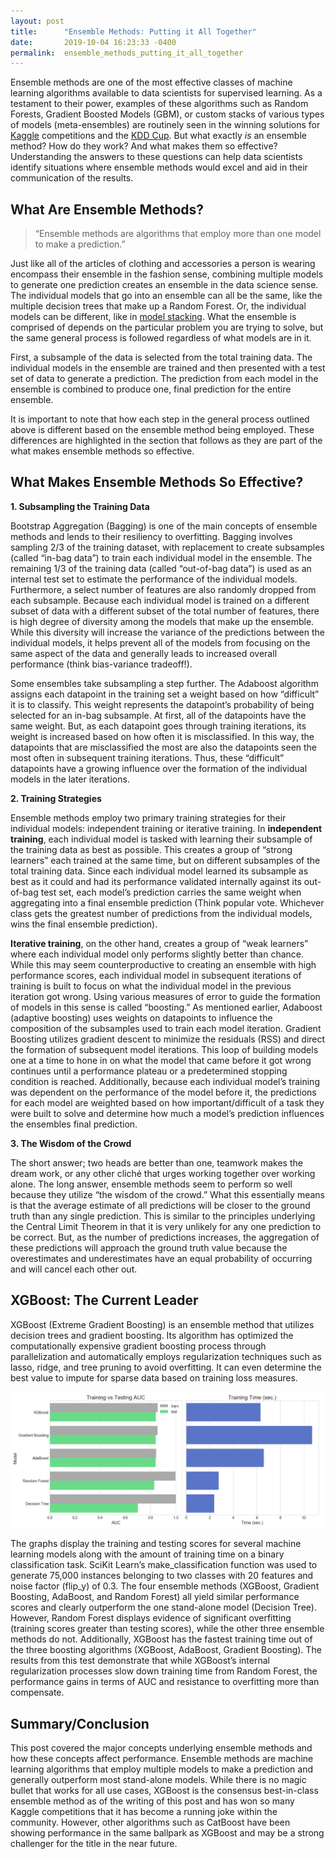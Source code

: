 ```yaml
---
layout: post
title:      "Ensemble Methods: Putting it All Together"
date:       2019-10-04 16:23:33 -0400
permalink:  ensemble_methods_putting_it_all_together
---
```


Ensemble methods are one of the most effective classes of machine learning algorithms available to data scientists for supervised learning. As a testament to their power, examples of these algorithms such as Random Forests, Gradient Boosted Models (GBM), or custom stacks of various types of models (meta-ensembles) are routinely seen in the winning solutions for [Kaggle](https://www.kaggle.com/) competitions and the [KDD Cup](https://www.kdd.org/kdd-cup). But what exactly _is_ an ensemble method? How do they work? And what makes them so effective? Understanding the answers to these questions can help data scientists identify situations where ensemble methods would excel and aid in their communication of the results. 

## What Are Ensemble Methods?

> “Ensemble methods are algorithms that employ more than one model to make a prediction.”

Just like all of the articles of clothing and accessories a person is wearing encompass their ensemble in the fashion sense, combining multiple models to generate one prediction creates an ensemble in the data science sense. The individual models that go into an ensemble can all be the same, like the multiple decision trees that make up a Random Forest. Or, the individual models can be different, like in [model stacking](http://blog.kaggle.com/2016/12/27/a-kagglers-guide-to-model-stacking-in-practice/). What the ensemble is comprised of depends on the particular problem you are trying to solve, but the same general process is followed regardless of what models are in it. 

First, a subsample of the data is selected from the total training data. The individual models in the ensemble are trained and then presented with a test set of data to generate a prediction. The prediction from each model in the ensemble is combined to produce one, final prediction for the entire ensemble.

 It is important to note that how each step in the general process outlined above is different based on the ensemble method being employed. These differences are highlighted in the section that follows as they are part of the what makes ensemble methods so effective.

## What Makes Ensemble Methods So Effective?

**1. Subsampling the Training Data**

Bootstrap Aggregation (Bagging) is one of the main concepts of ensemble methods and lends to their resiliency to overfitting. Bagging involves sampling 2/3 of the training dataset, with replacement to create subsamples (called “in-bag data”) to train each individual model in the ensemble. The remaining 1/3 of the training data (called “out-of-bag data”) is used as an internal test set to estimate the performance of the individual models. Furthermore, a select number of features are also randomly dropped from each subsample. Because each individual model is trained on a different subset of data with a different subset of the total number of features, there is high degree of diversity among the models that make up the ensemble. While this diversity will increase the variance of the predictions between the individual models, it helps prevent all of the models from focusing on the same aspect of the data and generally leads to increased overall performance (think bias-variance tradeoff!).

Some ensembles take subsampling a step further. The Adaboost algorithm assigns each datapoint in the training set a weight based on how “difficult” it is to classify. This weight represents the datapoint’s probability of being selected for an in-bag subsample. At first, all of the datapoints have the same weight. But, as each datapoint goes through training iterations, its weight is increased based on how often it is misclassified. In this way, the datapoints that are misclassified the most are also the datapoints seen the most often in subsequent training iterations. Thus, these “difficult” datapoints have a growing influence over the formation of the individual models in the later iterations.

**2. Training Strategies**

Ensemble methods employ two primary training strategies for their individual models: independent training or iterative training. In **independent training**, each individual model is tasked with learning their subsample of the training data as best as possible. This creates a group of “strong learners” each trained at the same time, but on different subsamples of the total training data. Since each individual model learned its subsample as best as it could and had its performance validated internally against its out-of-bag test set, each model’s prediction carries the same weight when aggregating into a final ensemble prediction (Think popular vote. Whichever class gets the greatest number of predictions from the individual models, wins the final ensemble prediction). 

**Iterative training**, on the other hand, creates a group of “weak learners” where each individual model only performs slightly better than chance. While this may seem counterproductive to creating an ensemble with high performance scores, each individual model in subsequent iterations of training is built to focus on what the individual model in the previous iteration got wrong. Using various measures of error to guide the formation of models in this sense is called “boosting.” As mentioned earlier, Adaboost (adaptive boosting) uses weights on datapoints to influence the composition of the subsamples used to train each model iteration. Gradient Boosting utilizes gradient descent to minimize the residuals (RSS) and direct the formation of subsequent model iterations. This loop of building models one at a time to hone in on what the model that came before it got wrong continues until a performance plateau or a predetermined stopping condition is reached. Additionally, because each individual model’s training was dependent on the performance of the model before it, the predictions for each model are weighted based on how important/difficult of a task they were built to solve and determine how much a model’s prediction influences the ensembles final prediction.

**3. The Wisdom of the Crowd**

The short answer; two heads are better than one, teamwork makes the dream work, or any other cliché that urges working together over working alone. The long answer, ensemble methods seem to perform so well because they utilize “the wisdom of the crowd.” What this essentially means is that the average estimate of all predictions will be closer to the ground truth than any single prediction.  This is similar to the principles underlying the Central Limit Theorem in that it is very unlikely for any one prediction to be correct. But, as the number of predictions increases, the aggregation of these predictions will approach the ground truth value because the overestimates and underestimates have an equal probability of occurring and will cancel each other out.

## XGBoost: The Current Leader

XGBoost (Extreme Gradient Boosting) is an ensemble method that utilizes decision trees and gradient boosting. Its algorithm has optimized the computationally expensive gradient boosting process through parallelization and automatically employs regularization techniques such as lasso, ridge, and tree pruning to avoid overfitting. It can even determine the best value to impute for sparse data based on training loss measures.  

<p align='center'>
<img src="https://raw.githubusercontent.com/kpokrass/blog_images/master/xgboost_test.png" width=750>
</p>

The graphs display the training and testing scores for several machine learning models along with the amount of training time on a binary classification task. SciKit Learn’s make_classification function was used to generate 75,000 instances belonging to two classes with 20 features and noise factor (flip_y) of 0.3. The four ensemble methods (XGBoost, Gradient Boosting, AdaBoost, and Random Forest) all yield similar performance scores and clearly outperform the one stand-alone model (Decision Tree). However, Random Forest displays evidence of significant overfitting (training scores greater than testing scores), while the other three ensemble methods do not. Additionally, XGBoost has the fastest training time out of the three boosting algorithms (XGBoost, AdaBoost, Gradient Boosting). The results from this test demonstrate that while XGBoost’s internal regularization processes slow down training time from Random Forest, the performance gains in terms of AUC and resistance to overfitting more than compensate.
## Summary/Conclusion

This post covered the major concepts underlying ensemble methods and how these concepts affect performance. Ensemble methods are machine learning algorithms that employ multiple models to make a prediction and generally outperform most stand-alone models. While there is no magic bullet that works for all use cases, XGBoost is the consensus best-in-class ensemble method as of the writing of this post and has won so many Kaggle competitions that it has become a running joke within the community. However, other algorithms such as CatBoost have been showing performance in the same ballpark as XGBoost and may be a strong challenger for the title in the near future.

